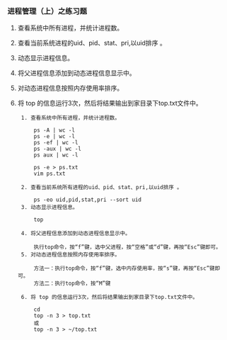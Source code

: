 ### 进程管理（上）之练习题 ###
1. 查看系统中所有进程，并统计进程数。
2. 查看当前系统进程的uid、pid、stat、pri,以uid排序 。
3. 动态显示进程信息。
4. 将父进程信息添加到动态进程信息显示中。
5. 对动态进程信息按照内存使用率排序。
6. 将 top 的信息运行3次，然后将结果输出到家目录下top.txt文件中。


		1. 查看系统中所有进程，并统计进程数。
		
			ps -A | wc -l
			ps -e | wc -l
			ps -ef | wc -l
			ps -aux | wc -l
			ps aux | wc -l
		
			ps -e > ps.txt
			vim ps.txt
		
		2. 查看当前系统所有进程的uid、pid、stat、pri,以uid排序 。
		
			ps -eo uid,pid,stat,pri --sort uid
		3. 动态显示进程信息。
		
			top
		
		4. 将父进程信息添加到动态进程信息显示中。
		
			执行top命令，按“f”键，选中父进程，按“空格”或“d”键，再按“Esc”键即可。
		5. 对动态进程信息按照内存使用率排序。
		
			方法一：执行top命令，按“f”键，选中内存使用率，按“s”键，再按“Esc”键即可。
			方法二：执行top命令，按“M”键
		
		6. 将 top 的信息运行3次，然后将结果输出到家目录下top.txt文件中。
		
			cd
			top -n 3 > top.txt
			或
			top -n 3 > ~/top.txt



